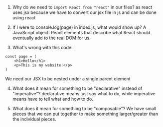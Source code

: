1. Why do we need to `import React from "react"` in our files?
as react uses jsx because we have to convert our jsx file in js and can be done using react

2. If I were to console.log(page) in index.js, what would show up?
A JavaScript object. React elements that describe what React should
eventually add to the real DOM for us.

3. What's wrong with this code:
```
const page = (
    <h1>Hello</h1>
    <p>This is my website!</p>
)
```
We need our JSX to be nested under a single parent element

4. What does it mean for something to be "declarative" instead of "imperative"?
declarative means just say what to do,
while imperative means have to tell what and how to do.

5. What does it mean for something to be "composable"?
We have small pieces that we can put together to make something larger/greater than the individual pieces.